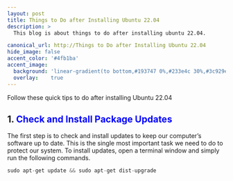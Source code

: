 ```yaml
---
layout: post
title: Things to Do after Installing Ubuntu 22.04
description: >
  This blog is about things to do after installing ubuntu 22.04.

canonical_url: http://Things to Do after Installing Ubuntu 22.04
hide_image: false
accent_color: '#4fb1ba'
accent_image:
  background: 'linear-gradient(to bottom,#193747 0%,#233e4c 30%,#3c929e 50%,#d5d5d4 70%,#cdccc8 100%)'
  overlay:    true
---
```

<style>
r { color: Red }
b { color: Blue }
o { color: Orange }
g { color: Green }
</style>

Follow these quick tips to do after installing Ubuntu 22.04

## 1. <b>Check and Install Package Updates</b>
The first step is to check and install updates to keep our computer’s software up to date. This is the single most important task we need to do to protect our system.
To install updates, open a terminal window and simply run the following commands.
```python
sudo apt-get update && sudo apt-get dist-upgrade
```
